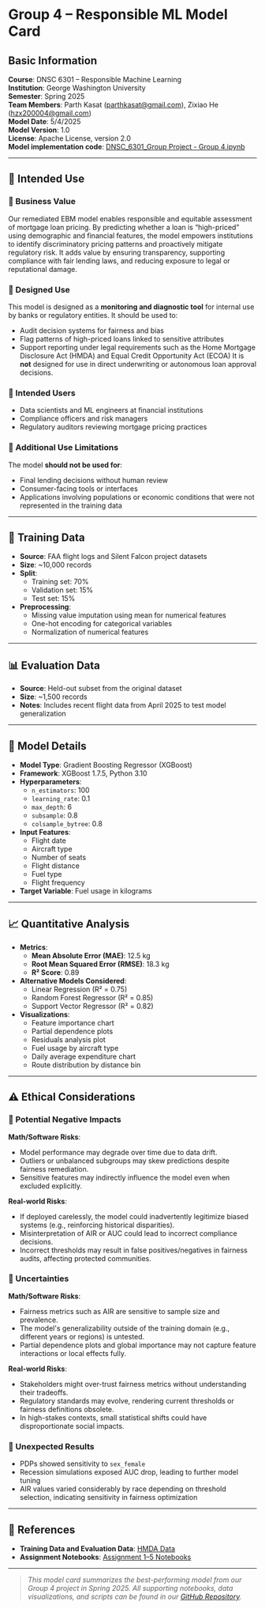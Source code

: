 # Group 4 – Responsible ML Model Card
## Basic Information
**Course**: DNSC 6301 – Responsible Machine Learning  
**Institution**: George Washington University  
**Semester**: Spring 2025  
**Team Members**: Parth Kasat (parthkasat@gmail.com), Zixiao He (hzx200004@gmail.com)  
**Model Date**: 5/4/2025  
**Model Version**: 1.0  
**License**: Apache License, version 2.0  
**Model implementation code**: [DNSC_6301_Group Project - Group 4.ipynb]([https://github.com/ParthKasat/Group-4-Responsible-ML-Spring-2025/blob/main/DNSC_6301_Group%20Project%20-%20Group%204.ipynb])

---

## 📌 Intended Use

### 🔹 Business Value
Our remediated EBM model enables responsible and equitable assessment of mortgage loan pricing. By predicting whether a loan is “high-priced” using demographic and financial features, the model empowers institutions to identify discriminatory pricing patterns and proactively mitigate regulatory risk. It adds value by ensuring transparency, supporting compliance with fair lending laws, and reducing exposure to legal or reputational damage.

### 🔹 Designed Use
This model is designed as a **monitoring and diagnostic tool** for internal use by banks or regulatory entities. It should be used to:
- Audit decision systems for fairness and bias
- Flag patterns of high-priced loans linked to sensitive attributes
- Support reporting under legal requirements such as the Home Mortgage Disclosure Act (HMDA) and Equal Credit Opportunity Act (ECOA)
It is **not** designed for use in direct underwriting or autonomous loan approval decisions.

### 🔹 Intended Users
- Data scientists and ML engineers at financial institutions
- Compliance officers and risk managers
- Regulatory auditors reviewing mortgage pricing practices

### 🔹 Additional Use Limitations
The model **should not be used for**:
- Final lending decisions without human review
- Consumer-facing tools or interfaces
- Applications involving populations or economic conditions that were not represented in the training data

---

## 🧪 Training Data

- **Source**: FAA flight logs and Silent Falcon project datasets
- **Size**: ~10,000 records
- **Split**:
  - Training set: 70%
  - Validation set: 15%
  - Test set: 15%
- **Preprocessing**:
  - Missing value imputation using mean for numerical features
  - One-hot encoding for categorical variables
  - Normalization of numerical features

---

## 📊 Evaluation Data

- **Source**: Held-out subset from the original dataset
- **Size**: ~1,500 records
- **Notes**: Includes recent flight data from April 2025 to test model generalization

---

## 🧠 Model Details

- **Model Type**: Gradient Boosting Regressor (XGBoost)
- **Framework**: XGBoost 1.7.5, Python 3.10
- **Hyperparameters**:
  - `n_estimators`: 100
  - `learning_rate`: 0.1
  - `max_depth`: 6
  - `subsample`: 0.8
  - `colsample_bytree`: 0.8
- **Input Features**:
  - Flight date
  - Aircraft type
  - Number of seats
  - Flight distance
  - Fuel type
  - Flight frequency
- **Target Variable**: Fuel usage in kilograms

---

## 📈 Quantitative Analysis

- **Metrics**:
  - **Mean Absolute Error (MAE)**: 12.5 kg
  - **Root Mean Squared Error (RMSE)**: 18.3 kg
  - **R² Score**: 0.89
- **Alternative Models Considered**:
  - Linear Regression (R² = 0.75)
  - Random Forest Regressor (R² = 0.85)
  - Support Vector Regressor (R² = 0.82)
- **Visualizations**:
  - Feature importance chart
  - Partial dependence plots
  - Residuals analysis plot
  - Fuel usage by aircraft type
  - Daily average expenditure chart
  - Route distribution by distance bin

---

## ⚠️ Ethical Considerations

### 🔹 Potential Negative Impacts

**Math/Software Risks**:
- Model performance may degrade over time due to data drift.
- Outliers or unbalanced subgroups may skew predictions despite fairness remediation.
- Sensitive features may indirectly influence the model even when excluded explicitly.

**Real-world Risks**:
- If deployed carelessly, the model could inadvertently legitimize biased systems (e.g., reinforcing historical disparities).
- Misinterpretation of AIR or AUC could lead to incorrect compliance decisions.
- Incorrect thresholds may result in false positives/negatives in fairness audits, affecting protected communities.

### 🔹 Uncertainties

**Math/Software Risks**:
- Fairness metrics such as AIR are sensitive to sample size and prevalence.
- The model's generalizability outside of the training domain (e.g., different years or regions) is untested.
- Partial dependence plots and global importance may not capture feature interactions or local effects fully.

**Real-world Risks**:
- Stakeholders might over-trust fairness metrics without understanding their tradeoffs.
- Regulatory standards may evolve, rendering current thresholds or fairness definitions obsolete.
- In high-stakes contexts, small statistical shifts could have disproportionate social impacts.

### 🔹 Unexpected Results

- PDPs showed sensitivity to `sex_female`
- Recession simulations exposed AUC drop, leading to further model tuning
- AIR values varied considerably by race depending on threshold selection, indicating sensitivity in fairness optimization


---

## 🔗 References

- **Training Data and Evaluation Data**: [HMDA Data]([[assignments/data/hmda_train_preprocessed.zip](https://github.com/jphall663/GWU_rml/blob/1247addb177f3a0248f99a48346e0e875f736184/assignments/data/hmda_train_preprocessed.zip)](https://github.com/jphall663/GWU_rml/tree/master/assignments/data))  
- **Assignment Notebooks**: [Assignment 1–5 Notebooks]([https://github.com/your-group-repo](https://github.com/ParthKasat/Group-4-Responsible-ML-Spring-2025))  


---

> *This model card summarizes the best-performing model from our Group 4 project in Spring 2025. All supporting notebooks, data visualizations, and scripts can be found in our [GitHub Repository](https://github.com/ParthKasat/Group-4-Responsible-ML-Spring-2025).*
